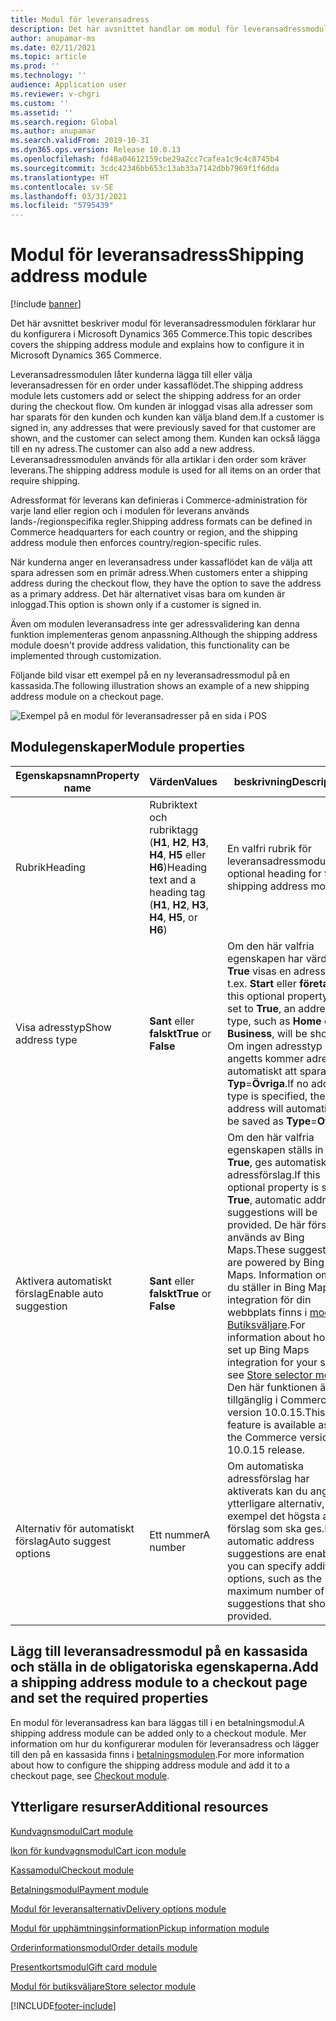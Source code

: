 ```yaml
---
title: Modul för leveransadress
description: Det här avsnittet handlar om modul för leveransadressmodulen förklarar hur du konfigurera i Microsoft Dynamics 365 Commerce.
author: anupamar-ms
ms.date: 02/11/2021
ms.topic: article
ms.prod: ''
ms.technology: ''
audience: Application user
ms.reviewer: v-chgri
ms.custom: ''
ms.assetid: ''
ms.search.region: Global
ms.author: anupamar
ms.search.validFrom: 2019-10-31
ms.dyn365.ops.version: Release 10.0.13
ms.openlocfilehash: fd48a04612159cbe29a2cc7cafea1c9c4c8745b4
ms.sourcegitcommit: 3cdc42346bb653c13ab33a7142dbb7969f1f6dda
ms.translationtype: HT
ms.contentlocale: sv-SE
ms.lasthandoff: 03/31/2021
ms.locfileid: "5795439"
---
```

# <a name="shipping-address-module"></a><span data-ttu-id="a6244-103">Modul för leveransadress</span><span class="sxs-lookup"><span data-stu-id="a6244-103">Shipping address module</span></span>

[!include [banner](includes/banner.md)]

<span data-ttu-id="a6244-104">Det här avsnittet beskriver modul för leveransadressmodulen förklarar hur du konfigurera i Microsoft Dynamics 365 Commerce.</span><span class="sxs-lookup"><span data-stu-id="a6244-104">This topic describes covers the shipping address module and explains how to configure it in Microsoft Dynamics 365 Commerce.</span></span>

<span data-ttu-id="a6244-105">Leveransadressmodulen låter kunderna lägga till eller välja leveransadressen för en order under kassaflödet.</span><span class="sxs-lookup"><span data-stu-id="a6244-105">The shipping address module lets customers add or select the shipping address for an order during the checkout flow.</span></span> <span data-ttu-id="a6244-106">Om kunden är inloggad visas alla adresser som har sparats för den kunden och kunden kan välja bland dem.</span><span class="sxs-lookup"><span data-stu-id="a6244-106">If a customer is signed in, any addresses that were previously saved for that customer are shown, and the customer can select among them.</span></span> <span data-ttu-id="a6244-107">Kunden kan också lägga till en ny adress.</span><span class="sxs-lookup"><span data-stu-id="a6244-107">The customer can also add a new address.</span></span> <span data-ttu-id="a6244-108">Leveransadressmodulen används för alla artiklar i den order som kräver leverans.</span><span class="sxs-lookup"><span data-stu-id="a6244-108">The shipping address module is used for all items on an order that require shipping.</span></span>

<span data-ttu-id="a6244-109">Adressformat för leverans kan definieras i Commerce-administration för varje land eller region och i modulen för leverans används lands-/regionspecifika regler.</span><span class="sxs-lookup"><span data-stu-id="a6244-109">Shipping address formats can be defined in Commerce headquarters for each country or region, and the shipping address module then enforces country/region-specific rules.</span></span>

<span data-ttu-id="a6244-110">När kunderna anger en leveransadress under kassaflödet kan de välja att spara adressen som en primär adress.</span><span class="sxs-lookup"><span data-stu-id="a6244-110">When customers enter a shipping address during the checkout flow, they have the option to save the address as a primary address.</span></span> <span data-ttu-id="a6244-111">Det här alternativet visas bara om kunden är inloggad.</span><span class="sxs-lookup"><span data-stu-id="a6244-111">This option is shown only if a customer is signed in.</span></span>

<span data-ttu-id="a6244-112">Även om modulen leveransadress inte ger adressvalidering kan denna funktion implementeras genom anpassning.</span><span class="sxs-lookup"><span data-stu-id="a6244-112">Although the shipping address module doesn't provide address validation, this functionality can be implemented through customization.</span></span>

<span data-ttu-id="a6244-113">Följande bild visar ett exempel på en ny leveransadressmodul på en kassasida.</span><span class="sxs-lookup"><span data-stu-id="a6244-113">The following illustration shows an example of a new shipping address module on a checkout page.</span></span>

![Exempel på en modul för leveransadresser på en sida i POS](./media/ecommerce-shippingaddress.PNG)

## <a name="module-properties"></a><span data-ttu-id="a6244-115">Modulegenskaper</span><span class="sxs-lookup"><span data-stu-id="a6244-115">Module properties</span></span>

| <span data-ttu-id="a6244-116">Egenskapsnamn</span><span class="sxs-lookup"><span data-stu-id="a6244-116">Property name</span></span> | <span data-ttu-id="a6244-117">Värden</span><span class="sxs-lookup"><span data-stu-id="a6244-117">Values</span></span> | <span data-ttu-id="a6244-118">beskrivning</span><span class="sxs-lookup"><span data-stu-id="a6244-118">Description</span></span> |
|---------------|--------|-------------|
| <span data-ttu-id="a6244-119">Rubrik</span><span class="sxs-lookup"><span data-stu-id="a6244-119">Heading</span></span> | <span data-ttu-id="a6244-120">Rubriktext och rubriktagg (**H1**, **H2**, **H3**, **H4**, **H5** eller **H6**)</span><span class="sxs-lookup"><span data-stu-id="a6244-120">Heading text and a heading tag (**H1**, **H2**, **H3**, **H4**, **H5**, or **H6**)</span></span> | <span data-ttu-id="a6244-121">En valfri rubrik för leveransadressmodulen.</span><span class="sxs-lookup"><span data-stu-id="a6244-121">An optional heading for the shipping address module.</span></span> |
| <span data-ttu-id="a6244-122">Visa adresstyp</span><span class="sxs-lookup"><span data-stu-id="a6244-122">Show address type</span></span> | <span data-ttu-id="a6244-123">**Sant** eller **falskt**</span><span class="sxs-lookup"><span data-stu-id="a6244-123">**True** or **False**</span></span> | <span data-ttu-id="a6244-124">Om den här valfria egenskapen har värdet **True** visas en adresstyp, t.ex. **Start** eller **företag**.</span><span class="sxs-lookup"><span data-stu-id="a6244-124">If this optional property is set to **True**, an address type, such as **Home** or **Business**, will be shown.</span></span> <span data-ttu-id="a6244-125">Om ingen adresstyp har angetts kommer adressen automatiskt att sparas som **Typ**=**Övriga**.</span><span class="sxs-lookup"><span data-stu-id="a6244-125">If no address type is specified, the address will automatically be saved as **Type**=**Other**.</span></span> |
| <span data-ttu-id="a6244-126">Aktivera automatiskt förslag</span><span class="sxs-lookup"><span data-stu-id="a6244-126">Enable auto suggestion</span></span>| <span data-ttu-id="a6244-127">**Sant** eller **falskt**</span><span class="sxs-lookup"><span data-stu-id="a6244-127">**True** or **False**</span></span> | <span data-ttu-id="a6244-128">Om den här valfria egenskapen ställs in på **True**, ges automatiska adressförslag.</span><span class="sxs-lookup"><span data-stu-id="a6244-128">If this optional property is set to **True**, automatic address suggestions will be provided.</span></span> <span data-ttu-id="a6244-129">De här förslagen används av Bing Maps.</span><span class="sxs-lookup"><span data-stu-id="a6244-129">These suggestions are powered by Bing Maps.</span></span> <span data-ttu-id="a6244-130">Information om hur du ställer in Bing Maps-integration för din webbplats finns i [modulen Butiksväljare](store-selector.md).</span><span class="sxs-lookup"><span data-stu-id="a6244-130">For information about how to set up Bing Maps integration for your site, see [Store selector module](store-selector.md).</span></span> <span data-ttu-id="a6244-131">Den här funktionen är tillgänglig i Commerce version 10.0.15.</span><span class="sxs-lookup"><span data-stu-id="a6244-131">This feature is available as of the Commerce version 10.0.15 release.</span></span>|
|<span data-ttu-id="a6244-132">Alternativ för automatiskt förslag</span><span class="sxs-lookup"><span data-stu-id="a6244-132">Auto suggest options</span></span>| <span data-ttu-id="a6244-133">Ett nummer</span><span class="sxs-lookup"><span data-stu-id="a6244-133">A number</span></span>| <span data-ttu-id="a6244-134">Om automatiska adressförslag har aktiverats kan du ange ytterligare alternativ, till exempel det högsta antalet förslag som ska ges.</span><span class="sxs-lookup"><span data-stu-id="a6244-134">If automatic address suggestions are enabled, you can specify additional options, such as the maximum number of suggestions that should be provided.</span></span>|

## <a name="add-a-shipping-address-module-to-a-checkout-page-and-set-the-required-properties"></a><span data-ttu-id="a6244-135">Lägg till leveransadressmodul på en kassasida och ställa in de obligatoriska egenskaperna.</span><span class="sxs-lookup"><span data-stu-id="a6244-135">Add a shipping address module to a checkout page and set the required properties</span></span>

<span data-ttu-id="a6244-136">En modul för leveransadress kan bara läggas till i en betalningsmodul.</span><span class="sxs-lookup"><span data-stu-id="a6244-136">A shipping address module can be added only to a checkout module.</span></span> <span data-ttu-id="a6244-137">Mer information om hur du konfigurerar modulen för leveransadress och lägger till den på en kassasida finns i [betalningsmodulen](add-checkout-module.md).</span><span class="sxs-lookup"><span data-stu-id="a6244-137">For more information about how to configure the shipping address module and add it to a checkout page, see [Checkout module](add-checkout-module.md).</span></span>

## <a name="additional-resources"></a><span data-ttu-id="a6244-138">Ytterligare resurser</span><span class="sxs-lookup"><span data-stu-id="a6244-138">Additional resources</span></span>

[<span data-ttu-id="a6244-139">Kundvagnsmodul</span><span class="sxs-lookup"><span data-stu-id="a6244-139">Cart module</span></span>](add-cart-module.md)

[<span data-ttu-id="a6244-140">Ikon för kundvagnsmodul</span><span class="sxs-lookup"><span data-stu-id="a6244-140">Cart icon module</span></span>](cart-icon-module.md)

[<span data-ttu-id="a6244-141">Kassamodul</span><span class="sxs-lookup"><span data-stu-id="a6244-141">Checkout module</span></span>](add-checkout-module.md)

[<span data-ttu-id="a6244-142">Betalningsmodul</span><span class="sxs-lookup"><span data-stu-id="a6244-142">Payment module</span></span>](payment-module.md)

[<span data-ttu-id="a6244-143">Modul för leveransalternativ</span><span class="sxs-lookup"><span data-stu-id="a6244-143">Delivery options module</span></span>](delivery-options-module.md)

[<span data-ttu-id="a6244-144">Modul för upphämtningsinformation</span><span class="sxs-lookup"><span data-stu-id="a6244-144">Pickup information module</span></span>](pickup-info-module.md)

[<span data-ttu-id="a6244-145">Orderinformationsmodul</span><span class="sxs-lookup"><span data-stu-id="a6244-145">Order details module</span></span>](order-confirmation-module.md)

[<span data-ttu-id="a6244-146">Presentkortsmodul</span><span class="sxs-lookup"><span data-stu-id="a6244-146">Gift card module</span></span>](add-giftcard.md)

[<span data-ttu-id="a6244-147">Modul för butiksväljare</span><span class="sxs-lookup"><span data-stu-id="a6244-147">Store selector module</span></span>](store-selector.md)


[!INCLUDE[footer-include](../includes/footer-banner.md)]